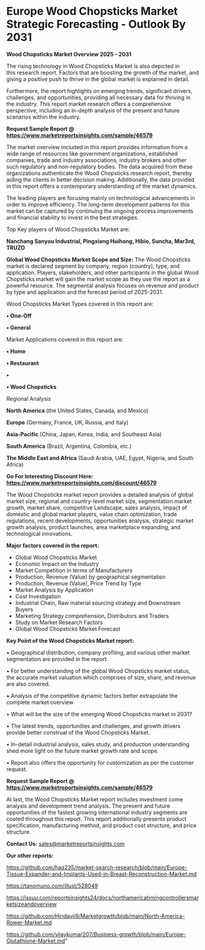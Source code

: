 # Europe Wood Chopsticks Market Strategic Forecasting - Outlook By 2031

<Strong> Wood Chopsticks Market Overview 2025 - 2031</strong>

The rising technology in Wood Chopsticks Market is also depicted in this research report. Factors that are boosting the growth of the market, and giving a positive push to thrive in the global market is explained in detail.

Furthermore, the report highlights on emerging trends, significant drivers, challenges, and opportunities, providing all necessary data for thriving in the industry. This report market research offers a comprehensive perspective, including an in-depth analysis of the present and future scenarios within the industry.

<strong>Request Sample Report @ <a href=https://www.marketreportsinsights.com/sample/46579>https://www.marketreportsinsights.com/sample/46579</a></strong>

The market overview included in this report provides information from a wide range of resources like government organizations, established companies, trade and industry associations, industry brokers and other such regulatory and non-regulatory bodies. The data acquired from these organizations authenticate the Wood Chopsticks research report, thereby aiding the clients in better decision making. Additionally, the data provided in this report offers a contemporary understanding of the market dynamics.

The leading players are focusing mainly on technological advancements in order to improve efficiency. The long-term development patterns for this market can be captured by continuing the ongoing process improvements and financial stability to invest in the best strategies.

Top Key players of Wood Chopsticks Market are:

<strong>Nanchang Sanyou Industrial, Pingxiang Huihong, Hibio, Suncha, Mar3rd, TRUZO</strong>

<strong><b>Global Wood Chopsticks Market Scope and Size:</b></strong>
The Wood Chopsticks market is declared segment by company, region (country), type, and application. Players, stakeholders, and other participants in the global Wood Chopsticks market will gain the market scope as they use the report as a powerful resource. The segmental analysis focuses on revenue and product by type and application and the forecast period of 2025-2031.

Wood Chopsticks Market Types covered in this report are:

<strong>•  One-Off

•  General</strong>

Market Applications covered in this report are:

<strong>•  Home

•  Restaurant

•  

•  Wood Chopsticks</strong> 

Regional Analysis

<strong>North America</strong> (the United States, Canada, and Mexico)

<strong>Europe</strong> (Germany, France, UK, Russia, and Italy)

<strong>Asia-Pacific</strong> (China, Japan, Korea, India, and Southeast Asia)

<strong>South America</strong> (Brazil, Argentina, Colombia, etc.)

<strong>The Middle East and Africa</strong> (Saudi Arabia, UAE, Egypt, Nigeria, and South Africa)

<strong>Go For Interesting Discount Here: <a href=https://www.marketreportsinsights.com/discount/46579>https://www.marketreportsinsights.com/discount/46579</a></strong>

The Wood Chopsticks market report provides a detailed analysis of global market size, regional and country-level market size, segmentation market growth, market share, competitive Landscape, sales analysis, impact of domestic and global market players, value chain optimization, trade regulations, recent developments, opportunities analysis, strategic market growth analysis, product launches, area marketplace expanding, and technological innovations.

<strong><b>Major factors covered in the report:</b></strong>
<ul>
  <li>Global Wood Chopsticks Market </li>
  <li>Economic Impact on the Industry</li>
  <li>Market Competition in terms of Manufacturers</li>
  <li>Production, Revenue (Value) by geographical segmentation</li>
  <li>Production, Revenue (Value), Price Trend by Type</li>
  <li>Market Analysis by Application</li>
  <li>Cost Investigation</li>
  <li>Industrial Chain, Raw material sourcing strategy and Downstream Buyers</li>
  <li>Marketing Strategy comprehension, Distributors and Traders</li>
  <li>Study on Market Research Factors</li>
  <li>Global Wood Chopsticks Market Forecast</li>
</ul>

<strong><b>Key Point of the Wood Chopsticks Market report:</b></strong>

• Geographical distribution, company profiling, and various other market segmentation are provided in the report.

• For better understanding of the global Wood Chopsticks market status, the accurate market valuation which comprises of size, share, and revenue are also covered.

• Analysis of the competitive dynamic factors better extrapolate the complete market overview

• What will be the size of the emerging Wood Chopsticks market in 2031?

• The latest trends, opportunities and challenges, and growth drivers provide better construal of the Wood Chopsticks Market.

• In-detail industrial analysis, sales study, and production understanding shed more light on the future market growth rate and scope.

• Report also offers the opportunity for customization as per the customer request.

<strong>Request Sample Report @ <a href=https://www.marketreportsinsights.com/sample/46579>https://www.marketreportsinsights.com/sample/46579</a></strong>

At last, the Wood Chopsticks Market report includes investment come analysis and development trend analysis. The present and future opportunities of the fastest growing international industry segments are coated throughout this report. This report additionally presents product specification, manufacturing method, and product cost structure, and price structure.

<strong>Contact Us:</strong>
sales@marketreportsinsights.com

<strong>Our other reports:</strong>

<a href=https://github.com/haq235/market-search-research/blob/main/Europe-Tissue-Expander-and-Implants-Used-in-Breast-Reconstruction-Market.md>https://github.com/haq235/market-search-research/blob/main/Europe-Tissue-Expander-and-Implants-Used-in-Breast-Reconstruction-Market.md</a>

<a href=https://tanomuno.com/illust/528049>https://tanomuno.com/illust/528049</a>

<a href=https://issuu.com/reportsinsights24/docs/northamericatimingcontrollersmarketsizeandoverview>https://issuu.com/reportsinsights24/docs/northamericatimingcontrollersmarketsizeandoverview</a>

<a href=https://github.com/Hindavii9/Marketgrowth/blob/main/North-America-Rower-Market.md>https://github.com/Hindavii9/Marketgrowth/blob/main/North-America-Rower-Market.md</a>

<a href=https://github.com/vijaykumar207/Business-growth/blob/main/Europe-Glutathione-Market.md>https://github.com/vijaykumar207/Business-growth/blob/main/Europe-Glutathione-Market.md</a>"
